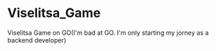 # Viselitsa_Game
Viselitsa Game on GO(I'm bad at GO. I'm only starting my jorney as a backend developer)
